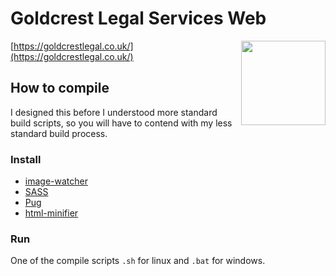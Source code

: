 # Goldcrest Legal Services Web

<img align="right" width="135" src="private/images/icon.ico">

[https://goldcrestlegal.co.uk/](https://goldcrestlegal.co.uk/)

## How to compile

I designed this before I understood more standard build scripts, so you will have to contend with my less standard build process. 

### Install

- [image-watcher](https://gitlab.com/efunb/image-watcher)
- [SASS](https://sass-lang.com/)
- [Pug](https://pugjs.org/api/getting-started.html)
- [html-minifier](https://www.npmjs.com/package/html-minifier)

### Run

One of the compile scripts `.sh` for linux and `.bat` for windows.